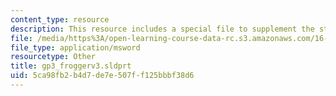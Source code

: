 ```yaml
---
content_type: resource
description: This resource includes a special file to supplement the student work.
file: /media/https%3A/open-learning-course-data-rc.s3.amazonaws.com/16-810-engineering-design-and-rapid-prototyping-january-iap-2005/5ca98fb2b4d7de7e507ff125bbbf38d6_gp3_froggerv3.sldprt
file_type: application/msword
resourcetype: Other
title: gp3_froggerv3.sldprt
uid: 5ca98fb2-b4d7-de7e-507f-f125bbbf38d6
---
```

